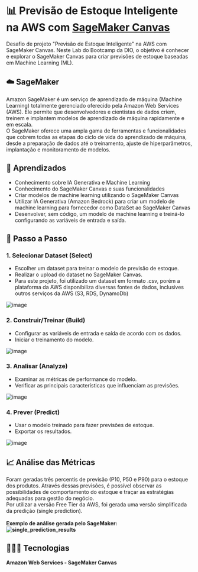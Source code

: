 # 📊 Previsão de Estoque Inteligente na AWS com [SageMaker Canvas](https://aws.amazon.com/pt/sagemaker/canvas/)

Desafio de projeto "Previsão de Estoque Inteligente" na AWS com SageMaker Canvas. Neste Lab do Bootcamp da DIO, o objetivo é conhecer e explorar o SageMaker Canvas para criar previsões de estoque baseadas em Machine Learning (ML). 

## ☁️ SageMaker
Amazon SageMaker é um serviço de aprendizado de máquina (Machine Learning) totalmente gerenciado oferecido pela Amazon Web Services (AWS). Ele permite que desenvolvedores e cientistas de dados criem, treinem e implantem modelos de aprendizado de máquina rapidamente e em escala.<br>
O SageMaker oferece uma ampla gama de ferramentas e funcionalidades que cobrem todas as etapas do ciclo de vida do aprendizado de máquina, desde a preparação de dados até o treinamento, ajuste de hiperparâmetros, implantação e monitoramento de modelos.

## 📖 Aprendizados

- Conhecimento sobre IA Generativa e Machine Learning
- Conhecimento do SageMaker Canvas e suas funcionalidades
- Criar modelos de machine learning utilizando o SageMaker Canvas
- Utilizar IA Generativa (Amazon Bedrock) para criar um modelo de machine learning para fornecedor como DataSet ao SageMaker Canvas
- Desenvolver, sem código, um modelo de machine learning e treiná-lo configurando as variáveis de entrada e saída.

## 🚀 Passo a Passo

### 1. Selecionar Dataset (Select)

-   Escolher um dataset para treinar o modelo de previsão de estoque.
-   Realizar o upload do dataset no SageMaker Canvas.
-   Para este projeto, foi utilizado um dataset em formato .csv, porém a plataforma da AWS disponibiliza diversas fontes de dados, inclusives outros serviços da AWS (S3, RDS, DynamoDb)

  ![image](https://github.com/user-attachments/assets/9c399e18-85a2-447c-89cb-ca4d96822926)

### 2. Construir/Treinar (Build)

-   Configurar as variáveis de entrada e saída de acordo com os dados.
-   Iniciar o treinamento do modelo.

  ![image](https://github.com/user-attachments/assets/c678a56f-f694-4583-8cf9-92e83938febf)


### 3. Analisar (Analyze)

-   Examinar as métricas de performance do modelo.
-   Verificar as principais características que influenciam as previsões.

  ![image](https://github.com/user-attachments/assets/7d5f4b5a-fded-4903-9f13-e234770a49e2)


### 4. Prever (Predict)

-   Usar o modelo treinado para fazer previsões de estoque.
-   Exportar os resultados.

  ![image](https://github.com/user-attachments/assets/cf4e2f05-909a-4078-97ce-830c0cae4e70)


## 📈 Análise das Métricas 

Foram geradas três percentis de previsão (P10, P50 e P90) para o estoque dos produtos. Através dessas previsões, é possível observar as possibilidades de comportamento do estoque e traçar as estratégias adequadas para gestão do negócio.
<br>
Por utilizar a versão Free Tier da AWS, foi gerada uma versão simplificada da predição (single prediction). 
<br>
<br>
<b>Exemplo de análise gerada pelo SageMaker:<b>
<br>
![single_prediction_results](https://github.com/user-attachments/assets/2d885666-d553-41bf-971c-ae4d289ac742)


## 👩🏽‍💻 Tecnologias 

Amazon Web Services - SageMaker Canvas
